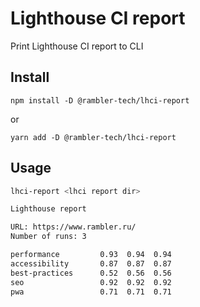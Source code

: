 # Lighthouse CI report

Print Lighthouse CI report to CLI

## Install

```
npm install -D @rambler-tech/lhci-report
```

or

```
yarn add -D @rambler-tech/lhci-report
```

## Usage

```sh
lhci-report <lhci report dir>

Lighthouse report

URL: https://www.rambler.ru/
Number of runs: 3

performance         0.93  0.94  0.94
accessibility       0.87  0.87  0.87
best-practices      0.52  0.56  0.56
seo                 0.92  0.92  0.92
pwa                 0.71  0.71  0.71
```
